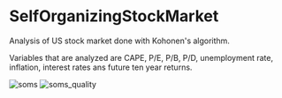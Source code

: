 # SelfOrganizingStockMarket
Analysis of US stock market done with Kohonen's algorithm.

Variables that are analyzed are CAPE, P/E, P/B, P/D, unemployment rate, inflation, interest rates ans future ten year returns.

![soms](https://github.com/KaroRonty/SelfOrganizingStockMarket/blob/master/soms.png)
![soms_quality](https://github.com/KaroRonty/SelfOrganizingStockMarket/blob/master/soms_quality.PNG)
